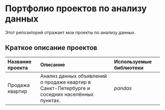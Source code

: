 # Портфолио проектов по анализу данных

Этот репозиторий отражает мои проекты по анализу данных.

## Краткое описание проектов

| Название проекта | Описание | Используемые библиотеки | 
| :---------------------- | :---------------------- | :---------------------- |
| Продажа квартир | Анализ данных объявлений о продаже квартир в Санкт-Петербурге и соседних населённых пунктах.| *pandas* |